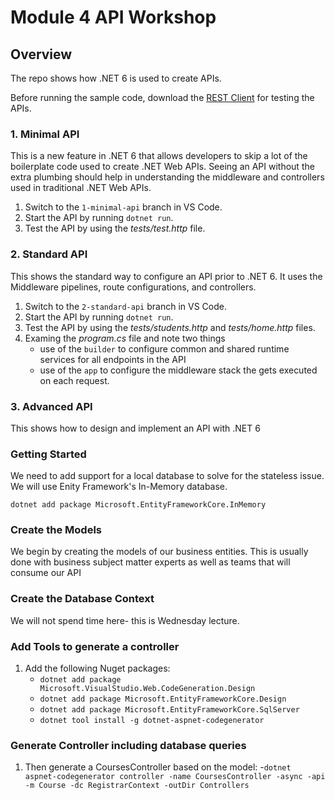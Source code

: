 # Module 4 API Workshop

## Overview

The repo shows how .NET 6 is used to create APIs.

Before running the sample code, download the [REST Client](https://marketplace.visualstudio.com/items?itemName=humao.rest-client) for testing the APIs.

### 1. Minimal API

This is a new feature in .NET 6 that allows developers to skip a lot of the boilerplate code used to create .NET Web APIs. Seeing an API without the extra plumbing should help in understanding the middleware and controllers used in traditional .NET Web APIs.

1. Switch to the `1-minimal-api` branch in VS Code.
1. Start the API by running `dotnet run`.
1. Test the API by using the _tests/test.http_ file.

### 2. Standard API

This shows the standard way to configure an API prior to .NET 6. It uses the Middleware pipelines, route configurations, and controllers.

1. Switch to the `2-standard-api` branch in VS Code.
1. Start the API by running `dotnet run`.
1. Test the API by using the _tests/students.http_ and _tests/home.http_ files.
1. Examing the _program.cs_ file and note two things
   - use of the `builder` to configure common and shared runtime services for all endpoints in the API
   - use of the `app` to configure the middleware stack the gets executed on each request.

### 3. Advanced API

This shows how to design and implement an API with .NET 6

### Getting Started

We need to add support for a local database to solve for the stateless issue. We will use Enity Framework's In-Memory database.

`dotnet add package Microsoft.EntityFrameworkCore.InMemory`

### Create the Models

We begin by creating the models of our business entities. This is usually done with business subject matter experts as well as teams that will consume our API

### Create the Database Context

We will not spend time here- this is Wednesday lecture.

### Add Tools to generate a controller

1. Add the following Nuget packages:
   - `dotnet add package Microsoft.VisualStudio.Web.CodeGeneration.Design`
   - `dotnet add package Microsoft.EntityFrameworkCore.Design`
   - `dotnet add package Microsoft.EntityFrameworkCore.SqlServer`
   - `dotnet tool install -g dotnet-aspnet-codegenerator`

### Generate Controller including database queries

1. Then generate a CoursesController based on the model: -`dotnet aspnet-codegenerator controller -name CoursesController -async -api -m Course -dc RegistrarContext -outDir Controllers`

